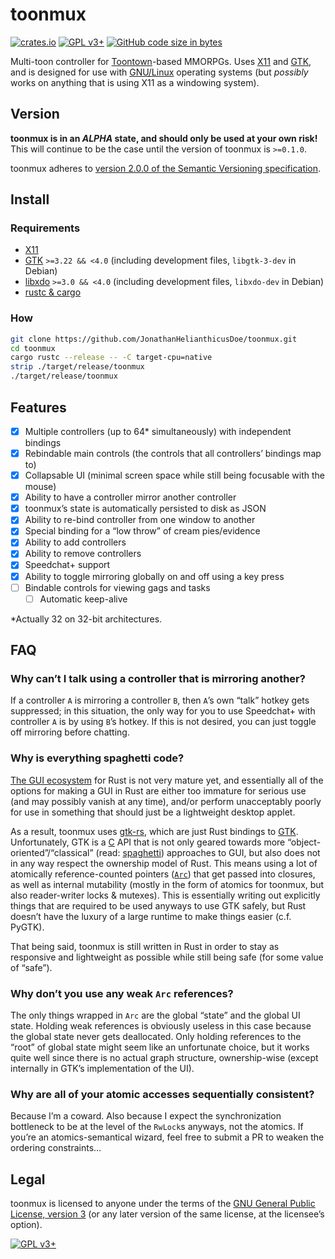 # toonmux

[![crates.io](https://img.shields.io/crates/v/toonmux)](https://crates.io/crates/toonmux)
[![GPL v3+](https://img.shields.io/badge/license-GNU%20GPL%20v3%2B-bd0000)](./LICENSE)
[![GitHub code size in bytes](https://img.shields.io/github/languages/code-size/JonathanHelianthicusDoe/toonmux)](https://github.com/JonathanHelianthicusDoe/toonmux)

Multi-toon controller for
[Toontown](https://en.wikipedia.org/wiki/Toontown_Online)-based MMORPGs. Uses
[X11](https://en.wikipedia.org/wiki/X_Window_System) and
[GTK](https://en.wikipedia.org/wiki/GTK), and is designed for use with
[GNU/Linux](https://en.wikipedia.org/wiki/Linux) operating systems (but
*possibly* works on anything that is using X11 as a windowing system).

## Version

**toonmux is in an *ALPHA* state, and should only be used at your own risk!**
This will continue to be the case until the version of toonmux is `>=0.1.0`.

toonmux adheres to [version 2.0.0 of the Semantic Versioning
specification](https://semver.org/spec/v2.0.0.html).

## Install

### Requirements

* [X11](https://en.wikipedia.org/wiki/X_Window_System)
* [GTK](https://en.wikipedia.org/wiki/GTK) `>=3.22 && <4.0` (including
  development files, `libgtk-3-dev` in Debian)
* [libxdo](https://www.semicomplete.com/projects/xdotool/) `>=3.0 && <4.0`
  (including development files, `libxdo-dev` in Debian)
* [rustc &amp; cargo](https://rustup.rs/)

### How

```bash
git clone https://github.com/JonathanHelianthicusDoe/toonmux.git
cd toonmux
cargo rustc --release -- -C target-cpu=native
strip ./target/release/toonmux
./target/release/toonmux
```

## Features

* [x] Multiple controllers (up to 64\* simultaneously) with independent
      bindings
* [x] Rebindable main controls (the controls that all controllers&rsquo;
      bindings map to)
* [x] Collapsable UI (minimal screen space while still being focusable with the
      mouse)
* [x] Ability to have a controller mirror another controller
* [x] toonmux&rsquo;s state is automatically persisted to disk as JSON
* [x] Ability to re-bind controller from one window to another
* [x] Special binding for a &ldquo;low throw&rdquo; of cream pies/evidence
* [x] Ability to add controllers
* [x] Ability to remove controllers
* [x] Speedchat+ support
* [x] Ability to toggle mirroring globally on and off using a key press
* [ ] Bindable controls for viewing gags and tasks
    * [ ] Automatic keep-alive

\*Actually 32 on 32-bit architectures.

## FAQ

### Why can&rsquo;t I talk using a controller that is mirroring another?

If a controller `A` is mirroring a controller `B`, then `A`&rsquo;s own
&ldquo;talk&rdquo; hotkey gets suppressed; in this situation, the only way for
you to use Speedchat+ with controller `A` is by using `B`&rsquo;s hotkey. If
this is not desired, you can just toggle off mirroring before chatting.

### Why is everything spaghetti code?

[The GUI ecosystem](https://areweguiyet.com/) for Rust is not very mature yet,
and essentially all of the options for making a GUI in Rust are either too
immature for serious use (and may possibly vanish at any time), and/or perform
unacceptably poorly for use in something that should just be a lightweight
desktop applet.

As a result, toonmux uses [gtk-rs](https://gtk-rs.org/), which are just Rust
bindings to [GTK](https://en.wikipedia.org/wiki/GTK). Unfortunately, GTK is a
[C](https://en.wikipedia.org/wiki/C_%28programming_language%29) API that is not
only geared towards more &ldquo;object-oriented&rdquo;/&ldquo;classical&rdquo;
(read: [spaghetti](https://en.wikipedia.org/wiki/Spaghetti_code)) approaches to
GUI, but also does not in any way respect the ownership model of Rust. This
means using a lot of atomically reference-counted pointers
([`Arc`](https://doc.rust-lang.org/std/sync/struct.Arc.html)) that get passed
into closures, as well as internal mutability (mostly in the form of atomics
for toonmux, but also reader-writer locks &amp; mutexes). This is essentially
writing out explicitly things that are required to be used anyways to use GTK
safely, but Rust doesn&rsquo;t have the luxury of a large runtime to make
things easier (c.f. PyGTK).

That being said, toonmux is still written in Rust in order to stay as
responsive and lightweight as possible while still being safe (for some value
of &ldquo;safe&rdquo;).

### Why don&rsquo;t you use any weak `Arc` references?

The only things wrapped in `Arc` are the global &ldquo;state&rdquo; and the
global UI state. Holding weak references is obviously useless in this case
because the global state never gets deallocated. Only holding references to the
&ldquo;root&rdquo; of global state might seem like an unfortunate choice, but
it works quite well since there is no actual graph structure, ownership-wise
(except internally in GTK&rsquo;s implementation of the UI).

### Why are all of your atomic accesses sequentially consistent?

Because I&rsquo;m a coward. Also because I expect the synchronization
bottleneck to be at the level of the `RwLock`s anyways, not the atomics. If
you&rsquo;re an atomics-semantical wizard, feel free to submit a PR to weaken
the ordering constraints&hellip;

## Legal

toonmux is licensed to anyone under the terms of the [GNU General Public
License, version 3](https://www.gnu.org/licenses/gpl-3.0.html) (or any later
version of the same license, at the licensee&rsquo;s option).

[![GPL v3+](https://www.gnu.org/graphics/gplv3-or-later.png
"GPL v3+")](https://www.gnu.org/licenses/gpl-3.0.html)
